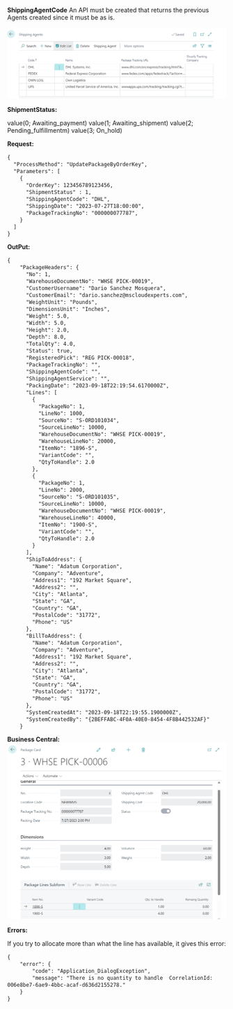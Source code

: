 **ShippingAgentCode**
An API must be created that returns the previous Agents created since it must be as is.

![image.png](/.attachments/image-a0ab3912-630e-4e3e-81cc-37ac1d799c0a.png)

**ShipmentStatus:**

value(0; Awaiting_payment)
value(1; Awaiting_shipment)
value(2; Pending_fulfillmentm)
value(3; On_hold)

**Request:**
```
{
  "ProcessMethod": "UpdatePackageByOrderKey",
  "Parameters": [
    {
      "OrderKey": 123456789123456,
      "ShipmentStatus" : 1,
      "ShippingAgentCode": "DHL",
      "ShippingDate": "2023-07-27T18:00:00",
      "PackageTrackingNo": "000000077787",
    }
  ]
}
```

**OutPut:**

```
{
    "PackageHeaders": {
      "No": 1,
      "WarehouseDocumentNo": "WHSE PICK-00019",
      "CustomerUsername": "Dario Sanchez Mosquera",
      "CustomerEmail": "dario.sanchez@mscloudexperts.com",
      "WeightUnit": "Pounds",
      "DimensionsUnit": "Inches",
      "Weight": 5.0,
      "Width": 5.0,
      "Height": 2.0,
      "Depth": 8.0,
      "TotalQty": 4.0,
      "Status": true,
      "RegisteredPick": "REG PICK-00018",
      "PackageTrackingNo": "",
      "ShippingAgentCode": "",
      "ShippingAgentService": "",
      "PackingDate": "2023-09-18T22:19:54.6170000Z",
      "Lines": [
        {
          "PackageNo": 1,
          "LineNo": 1000,
          "SourceNo": "S-ORD101034",
          "SourceLineNo": 10000,
          "WarehouseDocumentNo": "WHSE PICK-00019",
          "WarehouseLineNo": 20000,
          "ItemNo": "1896-S",
          "VariantCode": "",
          "QtyToHandle": 2.0
        },
        {
          "PackageNo": 1,
          "LineNo": 2000,
          "SourceNo": "S-ORD101035",
          "SourceLineNo": 10000,
          "WarehouseDocumentNo": "WHSE PICK-00019",
          "WarehouseLineNo": 40000,
          "ItemNo": "1900-S",
          "VariantCode": "",
          "QtyToHandle": 2.0
        }
      ],
      "ShipToAddress": {
        "Name": "Adatum Corporation",
        "Company": "Adventure",
        "Address1": "192 Market Square",
        "Address2": "",
        "City": "Atlanta",
        "State": "GA",
        "Country": "GA",
        "PostalCode": "31772",
        "Phone": "US"
      },
      "BillToAddress": {
        "Name": "Adatum Corporation",
        "Company": "Adventure",
        "Address1": "192 Market Square",
        "Address2": "",
        "City": "Atlanta",
        "State": "GA",
        "Country": "GA",
        "PostalCode": "31772",
        "Phone": "US"
      },
      "SystemCreatedAt": "2023-09-18T22:19:55.1900000Z",
      "SystemCreatedBy": "{2BEFFABC-4F0A-40E0-8454-4F8B442532AF}"
    }
```

**Business Central:**
![image.png](/.attachments/image-167e2f2e-8612-43f5-8bc9-38eb136aaeca.png)

**Errors:**

If you try to allocate more than what the line has available, it gives this error:

```
{
    "error": {
        "code": "Application_DialogException",
        "message": "There is no quantity to handle  CorrelationId:  006e8be7-6ae9-4bbc-acaf-d636d2155278."
    }
}
```


